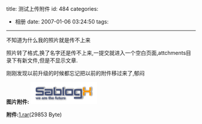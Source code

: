 title: 测试上传附件
id: 484
categories:
  - 相册
date: 2007-01-06 03:24:50
tags:
---

不知道为什么我的照片就是传不上来

照片转了格式,换了名字还是传不上来,一提交就进入一个空白页面,attchments目录下有新文件,但是不显示文章.

刚刚发现以前升级的时候都忘记把以前的附件移过来了,郁闷

**图片附件:**
[![logo.gif](/wp-content/uploads/2007/01/11_logo.gif)](http://www.foolbird.net/484.html/log$1.gif "logo.gif")

**附件:**[1.rar](http://www.foolbird.net/wp-content/uploads/2007/01/12_1.rar)(29853 Byte)
